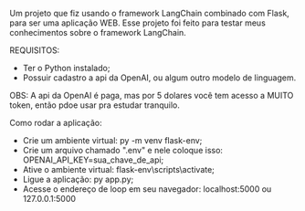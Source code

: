 Um projeto que fiz usando o framework LangChain combinado com Flask, para ser uma aplicação WEB. Esse projeto foi feito para testar meus conhecimentos sobre o framework LangChain.


REQUISITOS:

- Ter o Python instalado;
- Possuir cadastro a api da OpenAI, ou algum outro modelo de linguagem.

OBS: A api da OpenAI é paga, mas por 5 dolares você tem acesso a MUITO token, então pdoe usar pra estudar tranquilo.


Como rodar a aplicação:

- Crie um ambiente virtual: py -m venv flask-env;
- Crie um arquivo chamado ".env" e nele coloque isso: OPENAI_API_KEY=sua_chave_de_api;
- Ative o ambiente virtual: flask-env\scripts\activate;
- Ligue a aplicação: py app.py;
- Acesse o endereço de loop em seu navegador: localhost:5000 ou 127.0.0.1:5000
